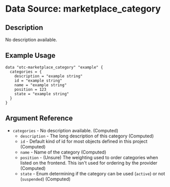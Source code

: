 # Data Source: marketplace_category

## Description

No description available.

## Example Usage

```hcl
data "otc-marketplace_category" "example" {
  categories = {
    description = "example string"
    id = "example string"
    name = "example string"
    position = 123
    state = "example string"
  }
}
```

## Argument Reference

- `categories` - No description available.
  (Computed)
  - `description` - The long description of this category
    (Computed)
  - `id` - Default kind of id for most objects defined in this project
    (Computed)
  - `name` - Name of the category
    (Computed)
  - `position` - (Unsure) The weighting used to order categories when listed on the frontend. This isn't used for ordering by the provider
    (Computed)
  - `state` - Enum determining if the category can be used (`active`) or not (`suspended`)
    (Computed)
